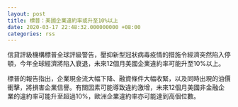 ```yaml
---
layout: post
title: 標普：美國企業違約率或升至10%以上
date: 2020-03-17 22:48:32.000000000 +08:00
categories: rss
---
```


信貸評級機構標普全球評級警告，壓抑新型冠狀病毒疫情的措施令經濟突然陷入停頓，今年全球經濟將陷入衰退，未來12個月美國企業違約率可能升至10%以上。

標普的報告指出，企業現金流大幅下降、融資條件大幅收緊，以及同時出現的油價衝擊，將損害企業信譽。有關因素可能導致違約激增，未來12個月美國非金融企業的違約率可能升至超過10%，歐洲企業違約率亦可能達到高個位數。
